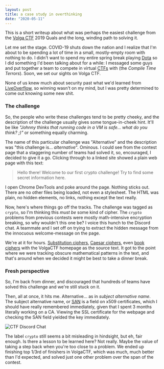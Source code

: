 ```yaml
---
layout: post
title: a case study in overthinking
date: "2020-05-11"
---
```


This is a short writeup about what was perhaps the easiest challenge from the [Volga CTF](https://volgactf.ru/en/) 2019 Quals and the long, winding path to solving it.

Let me set the stage. COVID-19 shuts down the nation and I realize that I'm about to be spending a lot of time in a small, mostly-empty room with nothing to do. I didn't want to spend my entire spring break playing [Dota](http://blog.dota2.com/?l=english) so I did something I'd been talking about for a while: I messaged some guys and put together a team to compete in virtual [CTFs](https://trailofbits.github.io/ctf/) with (the _Compile Time Terrors_). Soon, we set our sights on Volga CTF. 

None of us knew much about security past what we'd learned from [LiveOverflow](https://www.youtube.com/channel/UClcE-kVhqyiHCcjYwcpfj9w/featured), so winning wasn't on my mind, but I was pretty determined to come out knowing some new shit.

### The challenge

So, the people who write these challenges tend to be pretty cheeky, and the description of the challenge usually gives some tongue-in-cheek hint. It'll be like _"Johnny thinks that running code in a VM is safe... what do you think? ;)"_ or something equally charming.

The name of this particular challenge was "Alternative" and the description was "this challenge is... _alternative_". Ominous. I could see from the contest page that a staggering number of teams had solved it, so, encouraged, I decided to give it a go. Clicking through to a linked site showed a plain web page with this text:

> Hello there! Welcome to our first crypto challenge! Try to find some secret information here.

I open Chrome DevTools and poke around the page. Nothing sticks out. There are no other files being loaded, not even a stylesheet. The HTML was plain, no hidden elements, no links, nothing except the text really.

Now, here's where things go off the tracks. The challenge was tagged as `crypto`, so I'm thinking this _must be_ some kind of cipher. The `crypto` problems from previous contests were mostly math-intensive encryption breaking, so why wouldn't this one be? I voice this hunch to the Discord chat. A teammate and I set off on trying to extract the hidden message from the innocuous welcome-message on the page.

We're at it for hours. [Substitution ciphers](https://en.wikipedia.org/wiki/Substitution_cipher), [Caesar ciphers](https://en.wikipedia.org/wiki/Caesar_cipher), even [book ciphers](https://en.wikipedia.org/wiki/Book_cipher) with the VolgaCTF homepage as the source text. It got to the point where we were tracking obscure mathematical patterns in the text, and that's around when we decided it might be best to take a dinner break.

### Fresh perspective

So, I'm back from dinner, and discouraged that hundreds of teams have solved this challenge and we're still stuck on it. 

Then, all at once, it hits me. Alternative... as in _subject alternative name_. The subject alternative name, or [SAN](https://en.wikipedia.org/wiki/Subject_Alternative_Name) is a field on x509 certificates, which I should have really remembered immediately, given that I spent 3 months literally working on a CA. Viewing the SSL certificate for the webpage and checking the SAN field yielded the key immediately.

![CTF Discord Chat](/images/alternative-chat.png)

The label `crypto` still seems a bit misleading in hindsight, but eh, fair enough. Is there a lesson to be learned here? Not really. Maybe the value of taking a step back when you're too close to a problem. We ended up finishing top 1/3rd of finishers in VolgaCTF, which was much, much better than I'd expected, and solved just one other problem over the span of the contest.